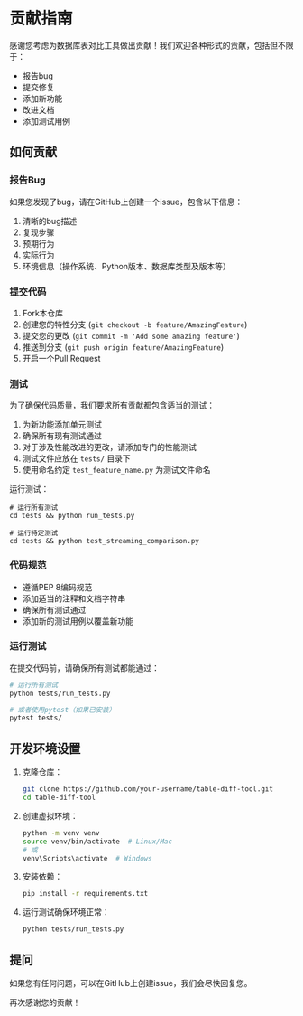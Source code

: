 # 贡献指南

感谢您考虑为数据库表对比工具做出贡献！我们欢迎各种形式的贡献，包括但不限于：

- 报告bug
- 提交修复
- 添加新功能
- 改进文档
- 添加测试用例

## 如何贡献

### 报告Bug

如果您发现了bug，请在GitHub上创建一个issue，包含以下信息：

1. 清晰的bug描述
2. 复现步骤
3. 预期行为
4. 实际行为
5. 环境信息（操作系统、Python版本、数据库类型及版本等）

### 提交代码

1. Fork本仓库
2. 创建您的特性分支 (`git checkout -b feature/AmazingFeature`)
3. 提交您的更改 (`git commit -m 'Add some amazing feature'`)
4. 推送到分支 (`git push origin feature/AmazingFeature`)
5. 开启一个Pull Request

### 测试

为了确保代码质量，我们要求所有贡献都包含适当的测试：

1. 为新功能添加单元测试
2. 确保所有现有测试通过
3. 对于涉及性能改进的更改，请添加专门的性能测试
4. 测试文件应放在 `tests/` 目录下
5. 使用命名约定 `test_feature_name.py` 为测试文件命名

运行测试：
```
# 运行所有测试
cd tests && python run_tests.py

# 运行特定测试
cd tests && python test_streaming_comparison.py
```

### 代码规范

- 遵循PEP 8编码规范
- 添加适当的注释和文档字符串
- 确保所有测试通过
- 添加新的测试用例以覆盖新功能

### 运行测试

在提交代码前，请确保所有测试都能通过：

```bash
# 运行所有测试
python tests/run_tests.py

# 或者使用pytest（如果已安装）
pytest tests/
```

## 开发环境设置

1. 克隆仓库：
   ```bash
   git clone https://github.com/your-username/table-diff-tool.git
   cd table-diff-tool
   ```

2. 创建虚拟环境：
   ```bash
   python -m venv venv
   source venv/bin/activate  # Linux/Mac
   # 或
   venv\Scripts\activate  # Windows
   ```

3. 安装依赖：
   ```bash
   pip install -r requirements.txt
   ```

4. 运行测试确保环境正常：
   ```bash
   python tests/run_tests.py
   ```

## 提问

如果您有任何问题，可以在GitHub上创建issue，我们会尽快回复您。

再次感谢您的贡献！